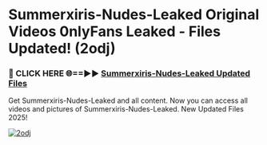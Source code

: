 # Summerxiris-Nudes-Leaked Original Videos 0nlyFans Leaked - Files Updated! (2odj)

<h3>🔴 CLICK HERE 🌐==►► <a href="https://tinyurl.com/5h6xmrr3" rel="nofollow">Summerxiris-Nudes-Leaked Updated Files</a></h3>

Get Summerxiris-Nudes-Leaked and all content. Now you can access all videos and pictures of Summerxiris-Nudes-Leaked. New Updated Files 2025!

[![2odj](https://i.imgur.com/KVD873Z.gif)](https://tinyurl.com/5h6xmrr3)
